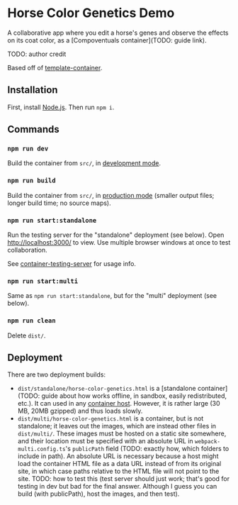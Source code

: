 # Horse Color Genetics Demo

A collaborative app where you edit a horse's genes and observe the effects on its coat color, as a [Compoventuals container](TODO: guide link).

TODO: author credit

Based off of [template-container](TODO).

## Installation

First, install [Node.js](https://nodejs.org/). Then run `npm i`.

## Commands

### `npm run dev`

Build the container from `src/`, in [development mode](https://webpack.js.org/guides/development/).

### `npm run build`

Build the container from `src/`, in [production mode](https://webpack.js.org/guides/production/) (smaller output files; longer build time; no source maps).

### `npm run start:standalone`

Run the testing server for the "standalone" deployment (see below). Open [http://localhost:3000/](http://localhost:3000/) to view. Use multiple browser windows at once to test collaboration.

See [container-testing-server](TODO) for usage info.

### `npm run start:multi`

Same as `npm run start:standalone`, but for the "multi" deployment (see below).

### `npm run clean`

Delete `dist/`.

## Deployment

There are two deployment builds:

- `dist/standalone/horse-color-genetics.html` is a [standalone container](TODO: guide about how works offline, in sandbox, easily redistributed, etc.). It can used in any [container host](TODO). However, it is rather large (30 MB, 20MB gzipped) and thus loads slowly.
- `dist/multi/horse-color-genetics.html` is a container, but is not standalone; it leaves out the images, which are instead other files in `dist/multi/`. These images must be hosted on a static site somewhere, and their location must be specified with an absolute URL in `webpack-multi.config.ts`'s `publicPath` field (TODO: exactly how, which folders to include in path). An absolute URL is necessary because a host might load the container HTML file as a data URL instead of from its original site, in which case paths relative to the HTML file will not point to the site. TODO: how to test this (test server should just work; that's good for testing in dev but bad for the final answer. Although I guess you can build (with publicPath), host the images, and then test).
